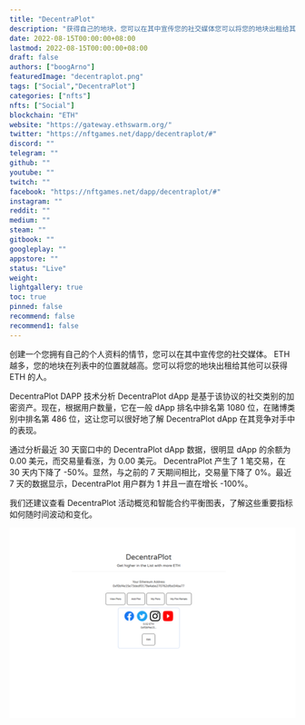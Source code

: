 ```yaml
---
title: "DecentraPlot"
description: "获得自己的地块，您可以在其中宣传您的社交媒体您可以将您的地块出租给其他人以宣传他们的社交活动。将来会添加更多内容。"
date: 2022-08-15T00:00:00+08:00
lastmod: 2022-08-15T00:00:00+08:00
draft: false
authors: ["boogArno"]
featuredImage: "decentraplot.png"
tags: ["Social","DecentraPlot"]
categories: ["nfts"]
nfts: ["Social"]
blockchain: "ETH"
website: "https://gateway.ethswarm.org/"
twitter: "https://nftgames.net/dapp/decentraplot/#"
discord: ""
telegram: ""
github: ""
youtube: ""
twitch: ""
facebook: "https://nftgames.net/dapp/decentraplot/#"
instagram: ""
reddit: ""
medium: ""
steam: ""
gitbook: ""
googleplay: ""
appstore: ""
status: "Live"
weight: 
lightgallery: true
toc: true
pinned: false
recommend: false
recommend1: false
---
```

创建一个您拥有自己的个人资料的情节，您可以在其中宣传您的社交媒体。 ETH 越多，您的地块在列表中的位置就越高。您可以将您的地块出租给其他可以获得 ETH 的人。

DecentraPlot DAPP 技术分析
DecentraPlot dApp 是基于该协议的社交类别的加密资产。现在，根据用户数量，它在一般 dApp 排名中排名第 1080 位，在赌博类别中排名第 486 位，这让您可以很好地了解 DecentraPlot dApp 在其竞争对手中的表现。

通过分析最近 30 天窗口中的 DecentraPlot dApp 数据，很明显 dApp 的余额为 0.00 美元，而交易量看涨，为 0.00 美元。 DecentraPlot 产生了 1 笔交易，在 30 天内下降了 -50%。显然，与之前的 7 天期间相比，交易量下降了 0%。最近 7 天的数据显示，DecentraPlot 用户群为 1 并且一直在增长 -100%。

我们还建议查看 DecentraPlot 活动概览和智能合约平衡图表，了解这些重要指标如何随时间波动和变化。

![decentraplot-dapp-social-ethereum-image1_c458b349a16dd8815971df9067c0c1d4](decentraplot-dapp-social-ethereum-image1_c458b349a16dd8815971df9067c0c1d4.png)
